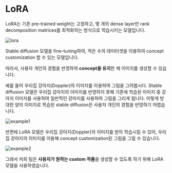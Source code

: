 # LoRA
LoRA는 기존 pre-trained weight는 고정하고, 몇 개의 dense layer만 rank decomposition matrices를 최적화하는 방식으로 학습시키는 모델입니다.

![lora](https://github.com/DCV1/tutorial/assets/79503414/600a8e74-edd8-4213-9775-92b562d2542b)

Stable diffusion 모델을 fine-tuning하여, 적은 수의 데이터셋을 이용하여 concept customization 할 수 있는 모델입니다.

따라서, 사용자 개인의 경험을 반영하여 **concept을 유지**한 채 이미지를 생성할 수 있습니다. 

예를 들어 우리집 강아지(Doppler)의 이미지를 이용하여 그림을 그려봅시다. Stable diffusion 모델은 우리집 강아지의 이미지를 반영하지 못해 기존에 학습된 이미지 중 강아지 이미지를 사용하여 일반적인 강아지를 사용하여 그림을 그리게 됩니다. 이렇게 방대한 양의 이미지로 학습된 stable diffusion은 사용자 개인의 경험을 반영하기 어렵습니다.

![example1](https://github.com/DCV1/tutorial/assets/79503414/aefe40ed-e0d9-445f-817a-090aef89b59c)

반면에 LoRA 모델은 우리집 강아지(Doppler)의 이미지를 받아 학습시킬 수 있어, 우리집 강아지의 이미지를 이용해 concept customization된 그림을 그릴 수 있습니다.

![example2](https://github.com/DCV1/tutorial/assets/79503414/1d0e7099-e8c8-4461-89d3-ec12fb3dc705)

그래서 저희 팀은 **사용자가 원하는 custom 작품**을 생성할 수 있도록 하기 위해 LoRA 모델을 사용하였습니다. 
